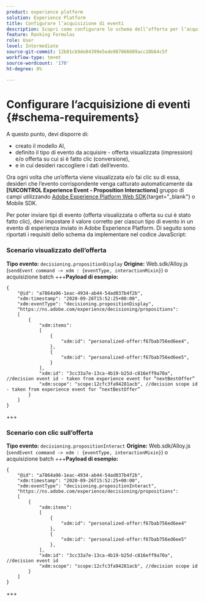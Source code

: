 ```yaml
---
product: experience platform
solution: Experience Platform
title: Configurare l’acquisizione di eventi
description: Scopri come configurare lo schema dell’offerta per l’acquisizione di eventi
feature: Ranking Formulas
role: User
level: Intermediate
source-git-commit: 12b01cb9de84399e5ede987866609acc10b64c5f
workflow-type: tm+mt
source-wordcount: '170'
ht-degree: 0%

---
```


# Configurare l’acquisizione di eventi {#schema-requirements}

A questo punto, devi disporre di:

* creato il modello AI,
* definito il tipo di evento da acquisire - offerta visualizzata (impression) e/o offerta su cui si è fatto clic (conversione),
* e in cui desideri raccogliere i dati dell’evento.

Ora ogni volta che un’offerta viene visualizzata e/o fai clic su di essa, desideri che l’evento corrispondente venga catturato automaticamente da **[!UICONTROL Experience Event - Proposition Interactions]** gruppo di campi utilizzando [Adobe Experience Platform Web SDK](https://experienceleague.adobe.com/docs/experience-platform/edge/web-sdk-faq.html#what-is-adobe-experience-platform-web-sdk%3F){target=&quot;_blank&quot;} o Mobile SDK.

Per poter inviare tipi di evento (offerta visualizzata o offerta su cui è stato fatto clic), devi impostare il valore corretto per ciascun tipo di evento in un evento di esperienza inviato in Adobe Experience Platform. Di seguito sono riportati i requisiti dello schema da implementare nel codice JavaScript:

### Scenario visualizzato dell’offerta

**Tipo evento:** `decisioning.propositionDisplay`
**Origine:** Web.sdk/Alloy.js (`sendEvent command -> xdm : {eventType, interactionMixin}`) o acquisizione batch
+++**Payload di esempio:**

```
{
    "@id": "a7864a96-1eac-4934-ab44-54ad037b4f2b",
    "xdm:timestamp": "2020-09-26T15:52:25+00:00",
    "xdm:eventType": "decisioning.propositionDisplay",
    "https://ns.adobe.com/experience/decisioning/propositions":
    [
        {
            "xdm:items":
            [
                {
                    "xdm:id": "personalized-offer:f67bab756ed6ee4",
                },
                {
                    "xdm:id": "personalized-offer:f67bab756ed6ee5",
                }
            ],
            "xdm:id": "3cc33a7e-13ca-4b19-b25d-c816eff9a70a", //decision event id - taken from experience event for “nextBestOffer”
            "xdm:scope": "scope:12cfc3fa94281acb", //decision scope id - taken from experience event for “nextBestOffer”
        }
    ]
}
```

+++

### Scenario con clic sull’offerta

**Tipo evento:** `decisioning.propositionInteract`
**Origine:** Web.sdk/Alloy.js (`sendEvent command -> xdm : {eventType, interactionMixin}`) o acquisizione batch
+++**Payload di esempio:**

```
{
    "@id": "a7864a96-1eac-4934-ab44-54ad037b4f2b",
    "xdm:timestamp": "2020-09-26T15:52:25+00:00",
    "xdm:eventType": "decisioning.propositionInteract",
    "https://ns.adobe.com/experience/decisioning/propositions":
    [
        {
            "xdm:items":
            [
                {
                    "xdm:id": "personalized-offer:f67bab756ed6ee4"
                },
                {
                    "xdm:id": "personalized-offer:f67bab756ed6ee5"
                },
            ],
            "xdm:id": "3cc33a7e-13ca-4b19-b25d-c816eff9a70a", //decision event id
            "xdm:scope": "scope:12cfc3fa94281acb", //decision scope id
        }
    ]
}
```

+++

<!--
## Using a ranking strategy {#using-ranking}

To use the ranking strategy you created above, follow the steps below:

Once a ranking strategy has been created, you can assign it to a placement in a decision. For more on this, see [Configure offers selection in decisions](../offer-activities/configure-offer-selection.md).

1. Create a decision.
1. Add a placement.
1. Add a collection.
1. Choose to rank offers by AI ranking (select it from the drop-down list).
1. Click Add ranking.
1. Select the ranking strategy that you created. All the details of the ranking strategy are displayed.
1. Click Next to confirm.
1. Save your decision.

It is now ready to be used in a decision to rank eligible offers for a placement (see [Configure offers selection in decisions](../offer-activities/configure-offer-selection.md)).
-->

